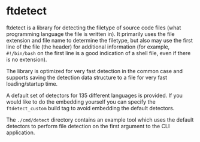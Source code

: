 # ftdetect

ftdetect is a library for detecting the filetype of source code files (what
programming language the file is written in). It primarily uses the file
extension and file name to determine the filetype, but also may use the first
line of the file (the header) for additional information (for example,
`#!/bin/bash` on the first line is a good indication of a shell file, even if
there is no extension).

The library is optimized for very fast detection in the common case and
supports saving the detection data structure to a file for very fast
loading/startup time.

A default set of detectors for 135 different languages is provided. If you
would like to do the embedding yourself you can specify the `ftdetect_custom`
build tag to avoid embedding the default detectors.

The `./cmd/detect` directory contains an example tool which uses the default
detectors to perform file detection on the first argument to the CLI
application.
